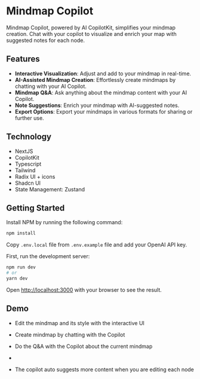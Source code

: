 # Mindmap Copilot

Mindmap Copilot, powered by AI CopilotKit, simplifies your mindmap creation. Chat with your copilot to visualize and enrich your map with suggested notes for each node.

## Features

- **Interactive Visualization**: Adjust and add to your mindmap in real-time.
- **AI-Assisted Mindmap Creation**: Effortlessly create mindmaps by chatting with your AI Copilot.
- **Mindmap Q&A**: Ask anything about the mindmap content with your AI Copilot.
- **Note Suggestions**: Enrich your mindmap with AI-suggested notes.
- **Export Options**: Export your mindmaps in various formats for sharing or further use.

## Technology

- NextJS
- CopilotKit
- Typescript
- Tailwind
- Radix UI + icons
- Shadcn UI
- State Management: Zustand

## Getting Started

Install NPM by running the following command:

```bash
npm install
```

Copy `.env.local` file from `.env.example` file and add your OpenAI API key.

First, run the development server:

```bash
npm run dev
# or
yarn dev
```

Open [http://localhost:3000](http://localhost:3000) with your browser to see the result.

## Demo

- Edit the mindmap and its style with the interactive UI



- Create mindmap by chatting with the Copilot



- Do the Q&A with the Copilot about the current mindmap



- 

- The copilot auto suggests more content when you are editing each node



